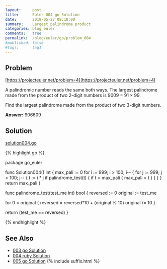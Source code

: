 ```yaml
---
layout:     post
title:      Euler 004 go Solution
date:       2018-05-27 08:10:00
summary:    Largest palindrome product
categories: blog euler
comments:   true
permalink:  /blog/euler/go/problem_004
#published: false
#tags:      tag1
---
```


## Problem

[https://projecteuler.net/problem=4](https://projecteuler.net/problem=4)

A palindromic number reads the same both ways. The largest palindrome made from the product of two 2-digit numbers is 9009 = 91 × 99.

Find the largest palindrome made from the product of two 3-digit numbers.

**Answer:** 906609

## Solution

[solution004.go](https://github.com/tvarley/go_euler/blob/master/solution004.go)

{% highlight go %}

package go_euler

func Solution004() int {
  max_pali := 0
  for i := 999; i > 100; i-- {
    for j := 999; j > 100; j-- {
      t := i * j
      if palindrome_test(t) {
        if t > max_pali {
          max_pali = t
        }
      }
    }
  }
  return max_pali
}

func palindrome_test(test_me int) bool {
  reversed := 0
  original := test_me

  for 0 < original {
    reversed = reversed*10 + (original % 10)
    original /= 10
  }

  return (test_me == reversed)
}

{% endhighlight %}

## See Also
* [003 go Solution]({{site.baseurl}}/blog/euler/go/problem_003)
* [004 ruby Solution]({{site.baseurl}}/blog/euler/ruby/problem_004)
* [005 go Solution]({{site.baseurl}}/blog/euler/go/problem_005)
{% include suffix.html %}
